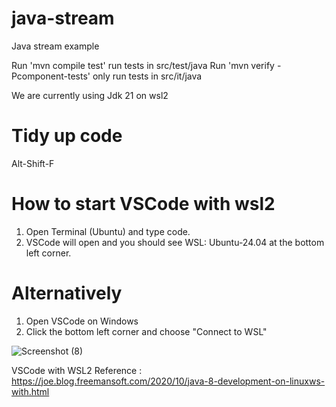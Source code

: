 # java-stream
Java stream example

Run 'mvn compile test' run tests in src/test/java 
Run 'mvn verify -Pcomponent-tests' only run tests in src/it/java

We are currently using Jdk 21 on wsl2

# Tidy up code
Alt-Shift-F

# How to start VSCode with wsl2

1. Open Terminal (Ubuntu) and type code.
2. VSCode will open and you should see WSL: Ubuntu-24.04 at the bottom left corner.

# Alternatively

1. Open VSCode on Windows
2. Click the bottom left corner and choose "Connect to WSL"

![Screenshot (8)](https://github.com/sunnyau/java-stream/assets/37674904/8c5cf79f-4a9c-4f40-8970-e4f851e91a9b)

VSCode with WSL2 Reference : https://joe.blog.freemansoft.com/2020/10/java-8-development-on-linuxws-with.html
